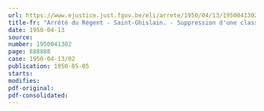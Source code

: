 ```yaml
---
url: https://www.ejustice.just.fgov.be/eli/arrete/1950/04/13/1950041302/justel
title-fr: "Arrêté du Régent - Saint-Ghislain. - Suppression d'une classe à l'école primaire communale pour filles"
date: 1950-04-13
source:
number: 1950041302
page: 888888
case: 1950-04-13/02
publication: 1950-05-05
starts:
modifies:
pdf-original:
pdf-consolidated:
---
```


